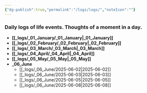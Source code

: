 ```yaml
---
{"dg-publish":true,"permalink":"/logs/logs/","noteIcon":""}
---
```


### Daily logs of life events. Thoughts of a moment in a day.


- **[[_logs/_01_January/_01_January\|_01_January]]**
- **[[_logs/_02_February/_02_February\|_02_February]]**
- **[[_logs/_03_March/_03_March\|_03_March]]**
- **[[_logs/_04_April/_04_April\|_04_April]]**
- **[[_logs/_05_May/_05_May\|_05_May]]**
- **_06_June**
	- [[_logs/_06_June/2025-06-02\|2025-06-02]]
	- [[_logs/_06_June/2025-06-03\|2025-06-03]]
	- [[_logs/_06_June/2025-06-05\|2025-06-05]]
	- [[_logs/_06_June/2025-06-08\|2025-06-08]]



